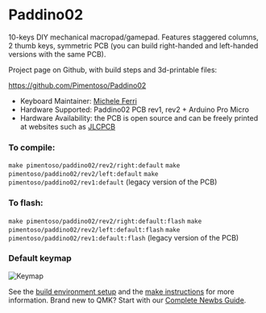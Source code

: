# Paddino02

10-keys DIY mechanical macropad/gamepad. Features staggered columns, 2 thumb keys, symmetric PCB (you can build right-handed and left-handed versions with the same PCB). 

Project page on Github, with build steps and 3d-printable files:

https://github.com/Pimentoso/Paddino02

* Keyboard Maintainer: [Michele Ferri](https://github.com/Pimentoso)
* Hardware Supported: Paddino02 PCB rev1, rev2 + Arduino Pro Micro
* Hardware Availability: the PCB is open source and can be freely printed at websites such as [JLCPCB](https://jlcpcb.com/)

### To compile:

`make pimentoso/paddino02/rev2/right:default`
`make pimentoso/paddino02/rev2/left:default`
`make pimentoso/paddino02/rev1:default` (legacy version of the PCB)

### To flash:

`make pimentoso/paddino02/rev2/right:default:flash`
`make pimentoso/paddino02/rev2/left:default:flash`
`make pimentoso/paddino02/rev1:default:flash` (legacy version of the PCB)

### Default keymap

![Keymap](https://raw.githubusercontent.com/qmk/qmk_firmware/master/keyboards/pimentoso/paddino02/keymap.png)

See the [build environment setup](https://docs.qmk.fm/#/getting_started_build_tools) and the [make instructions](https://docs.qmk.fm/#/getting_started_make_guide) for more information. Brand new to QMK? Start with our [Complete Newbs Guide](https://docs.qmk.fm/#/newbs).
